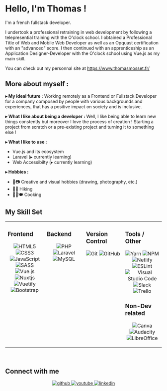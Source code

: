 # Hello, I'm Thomas !

I'm a french fullstack developer.

I undertook a professional retraining in web development by following a telepresential training with the O'clock school. I obtained a Professional Title of Web and Mobile Web Developer as well as an Opquast certification with an "advanced" score. I then continued with an apprenticeship as an Application Designer-Developer with the O'clock school using Vue.js as my main skill.

You can check out my personnal site at https://www.thomasmosset.fr/

## More about myself :

**▸ My ideal future :** Working remotely as a Frontend or Fullstack Developer for a company composed by people with various backgrounds and experiences, that has a positive impact on society and is inclusive. 

**▸ What I like about being a developer :** Well, I like being able to learn new things constently but moreover I love the process of creation ! Starting a project from scratch or a pre-existing project and turning it to something else !

**▸ What I like to use :**
- Vue.js and its ecosystem
- Laravel (▸ currently learning)
- Web Accessibilty (▸ currently learning)

**▸ Hobbies :**
- 🎨📷 Creative and visual hobbies (drawing, photography, etc.)
- 🗻🥾 Hiking
- 👨‍🍳🍽️ Cooking


## My Skill Set  
<table><tr><td valign="top" width="25%">


### Frontend  
<div align="center">

![HTML5](https://img.shields.io/badge/html5-%23E34F26.svg?style=for-the-badge&logo=html5&logoColor=white)
![CSS3](https://img.shields.io/badge/css3-%231572B6.svg?style=for-the-badge&logo=css3&logoColor=white)
![JavaScript](https://img.shields.io/badge/javascript-%23323330.svg?style=for-the-badge&logo=javascript&logoColor=%23F7DF1E)
![SASS](https://img.shields.io/badge/SASS-hotpink.svg?style=for-the-badge&logo=SASS&logoColor=white)
![Vue.js](https://img.shields.io/badge/vuejs-%2335495e.svg?style=for-the-badge&logo=vuedotjs&logoColor=%234FC08D)
![Nuxtjs](https://img.shields.io/badge/Nuxt-002E3B?style=for-the-badge&logo=nuxtdotjs&logoColor=#00DC82)
![Vuetify](https://img.shields.io/badge/Vuetify-1867C0?style=for-the-badge&logo=vuetify&logoColor=AEDDFF)
![Bootstrap](https://img.shields.io/badge/bootstrap-%23563D7C.svg?style=for-the-badge&logo=bootstrap&logoColor=white)
</div>

</td><td valign="top" width="25%">


### Backend  
<div align="center">
 
![PHP](https://img.shields.io/badge/php-%23777BB4.svg?style=for-the-badge&logo=php&logoColor=white)
![Laravel](https://img.shields.io/badge/laravel-%23FF2D20.svg?style=for-the-badge&logo=laravel&logoColor=white)
![MySQL](https://img.shields.io/badge/mysql-%2300f.svg?style=for-the-badge&logo=mysql&logoColor=white)
</div>

</td><td valign="top" width="25%">


### Version Control  
<div align="center" width="25%">
  
![Git](https://img.shields.io/badge/git-%23F05033.svg?style=for-the-badge&logo=git&logoColor=white)
![GitHub](https://img.shields.io/badge/github-%23121011.svg?style=for-the-badge&logo=github&logoColor=white)
</div>

</td><td valign="top" width="25%">


### Tools / Other  
<div align="center" width="25%">  

![Yarn](https://img.shields.io/badge/yarn-%232C8EBB.svg?style=for-the-badge&logo=yarn&logoColor=white)
![NPM](https://img.shields.io/badge/NPM-%23000000.svg?style=for-the-badge&logo=npm&logoColor=white)
![Netlify](https://img.shields.io/badge/netlify-%23000000.svg?style=for-the-badge&logo=netlify&logoColor=#00C7B7)
![ESLint](https://img.shields.io/badge/ESLint-4B3263?style=for-the-badge&logo=eslint&logoColor=white)
![Visual Studio Code](https://img.shields.io/badge/Visual%20Studio%20Code-0078d7.svg?style=for-the-badge&logo=visual-studio-code&logoColor=white)
![Slack](https://img.shields.io/badge/Slack-4A154B?style=for-the-badge&logo=slack&logoColor=white)
![Trello](https://img.shields.io/badge/Trello-%23026AA7.svg?style=for-the-badge&logo=Trello&logoColor=white)
</div>
  
### Non-Dev related 
<div align="center" width="25%">  

![Canva](https://img.shields.io/badge/Canva-%2300C4CC.svg?style=for-the-badge&logo=Canva&logoColor=white)
![Audacity](https://img.shields.io/badge/Audacity-0000CC?style=for-the-badge&logo=audacity&logoColor=white)
![LibreOffice](https://img.shields.io/badge/LibreOffice-%2318A303?style=for-the-badge&logo=LibreOffice&logoColor=white)
</div>

</td></tr></table>  

<br/>

## Connect with me  
<div align="center">
<a href="https://github.com/thomas-mosset" target="_blank">
<img src=https://img.shields.io/badge/github-%2324292e.svg?&style=for-the-badge&logo=github&logoColor=white alt=github style="margin-bottom: 5px;" />
</a>
<a href="https://www.youtube.com/@Jack_Samoht_Dev" target="_blank">
<img src=https://img.shields.io/badge/YouTube-%23FF0000.svg?style=for-the-badge&logo=YouTube&logoColor=white alt=youtube style="margin-bottom: 5px;" />
</a>  
<a href="https://linkedin.com/in/thomasmosset" target="_blank">
<img src=https://img.shields.io/badge/linkedin-%231E77B5.svg?&style=for-the-badge&logo=linkedin&logoColor=white alt=linkedin style="margin-bottom: 5px;" />
</a>  
</div>  

<br/>
